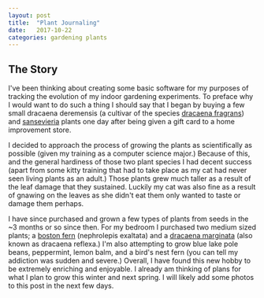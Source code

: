 ```yaml
---
layout: post
title:  "Plant Journaling"
date:   2017-10-22
categories: gardening plants
---
```


## The Story

I've been thinking about creating some basic software for my purposes of tracking
the evolution of my indoor gardening experiments. To preface why I would want to
do such a thing I should say that I began by buying a few small
dracaena deremensis (a cultivar of the species [dracaena fragrans]) and [sansevieria] plants one day after being given a gift card
to a home improvement store.

I decided to approach the process of growing the plants as scientifically as
possible (given my training as a computer science major.) Because of this, and the
general hardiness of those two plant species I had decent success (apart from some
kitty training that had to take place as my cat had never seen living plants as
an adult.) Those plants grew much taller as a result of the leaf
damage that they sustained. Luckily my cat was also fine as a result of gnawing on the leaves as she didn't eat them only wanted
to taste or damage them perhaps.

I have since purchased and grown a few types of plants from seeds in the ~3 months or so since then. For my bedroom I purchased two
medium sized plants; a [boston fern] (nephrolepis exaltata) and a [dracaena marginata] \(also known as dracaena reflexa.) I'm also attempting to grow blue lake pole beans, peppermint, lemon balm, and a bird's nest fern (you can tell my addiction was sudden and
severe.) Overall, I have found this new hobby to be extremely
enriching and enjoyable. I already am thinking of plans for what
I plan to grow this winter and next spring. I will likely add some photos to this post in the next few days.

[dracaena fragrans]: https://en.wikipedia.org/wiki/Dracaena_fragrans
[sansevieria]: https://en.wikipedia.org/wiki/Sansevieria
[dracaena marginata]: https://en.wikipedia.org/wiki/Dracaena_reflexa#Dracaena_Marginata
[boston fern]: https://en.wikipedia.org/wiki/Nephrolepis_exaltata
